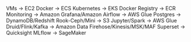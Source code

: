 VMs -> EC2
Docker -> ECS
Kubernetes -> EKS
Docker Registry -> ECR
Monitoring -> Amazon Grafana/Amazon 
Airflow -> AWS Glue
Postgres -> DynamoDB/Redshift
Rook-Ceph/Mini -> S3
Jupyter/Spark -> AWS Glue
Druid/Flink/Kafka -> Amazon Data Firehose/Kinesis/MSK/MAF
Superset -> Quicksight
MLflow -> SageMaker